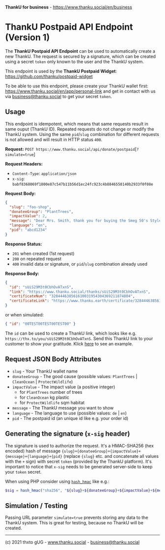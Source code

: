 **ThankU for business** - https://www.thanku.social/en/business

# ThankU Postpaid API Endpoint (Version 1)

The **ThankU Postpaid API Endpoint** can be used to automatically create a new ThankU. The request is secured by a signature, which can be created using a secret `token` only known to the user and the ThankU system.

This endpoint is used by the **ThankU Postpaid Widget**: https://github.com/thanku/postpaid-widget

To be able to use this endpoint, please create your ThankU wallet first: https://www.thanku.social/en/app/personal-link and get in contact with us via business@thanku.social to get your secret `token`.

## Usage

This endpoint is idempotent, which means that same requests result in same ouput (ThankU ID). Repeated requests do not change or modify the ThankU system. Using the same `pid`/`slug` combination for different requests is not allowed and will result in HTTP status `400`.

**Request:** `POST https://www.thanku.social/api/donate/postpaid`[`?simulate=true`]

**Request Headers:**

- `Content-Type`: `application/json`
- `x-sig`: `babf8368069f1800e87c547b11b56d1ec24fc923c4b8846558140b2933f0f08e`

**Request Body:**

```json
{
  "slug": "foo-shop",
  "donateeGroup": "PlantTrees",
  "impactValue": 2,
  "message": "Dear Mrs. Smith, thank you for buying the Smeg 50's Style Toaster, your Foo Shop team",
  "language": "en",
  "pid": "abcd1234"
}
```

**Response Status:**

- `201` when created (1st request)
- `200` on repeated request
- `400` invalid data or signature, or `pid`/`slug` combination already used

**Response Body:**

```json
{
  "id": "sUiS29M3t0CbhOvATxnS",
  "link": "https://www.thanku.social/thanks/sUiS29M3t0CbhOvATxnS",
  "certificateNum": "328444638561610031954304369211874804",
  "certificateLink": "https://www.thanku.earth/certificate/328444638561610031954304369211874804"
}
```

or when simulated:

```json
{ "id": "00TEST00TEST00TEST00" }
```

The `id` can be used to create a ThankU link, which looks like e.g. `https://thx.to/you/sUiS29M3t0CbhOvATxnS`. Send this ThankU link to your customer to show your gratitude. Klick [here](https://thx.to/you/sUiS29M3t0CbhOvATxnS) to see an example.

## Request JSON Body Attributes

- `slug` - Your ThankU wallet name
- `donateeGroup` - The good cause (possible values: `PlantTrees` | `CleanOcean` | `ProtectWildlife`)
- `impactValue` - The impact value (a positive integer)
  - for `PlantTrees` number of trees
  - for `CleanOcean` kg plastic
  - for `ProtectWildlife` sqm habitat
- `message` - The ThankU message you want to show
- `language` - The language to use (possible values: `de` | `en`)
- `pid` - The postpaid id (an unique id like e.g. your order id)

## Generating the signature (`x-sig` header)

The signature is used to authorize the request. It's a HMAC-SHA256 (hex encoded) hash of message `{slug}+{donateeGroup}+{impactValue}+{message}+{language}+{pid}` (replace `{slug}` etc. and concatenate all values with the `+` sign) with secret `token` (provided by the ThankU platform). It's important to notice that `x-sig` needs to be generated server-side to keep your `token` secret.

When using PHP consider using [`hash_hmac`](https://www.php.net/manual/en/function.hash-hmac.php) like e.g.:

```php
$sig = hash_hmac("sha256", "${slug}+${donateeGroup}+${impactValue}+${message}+${language}+${pid}", $token);
```

## Simulation / Testing

Passing URL parameter `simulate=true` prevents storing any data to the ThankU system. This is great for testing, because no ThankU will be created.

---

(c) 2021 thxto gUG - www.thanku.social - business@thanku.social
